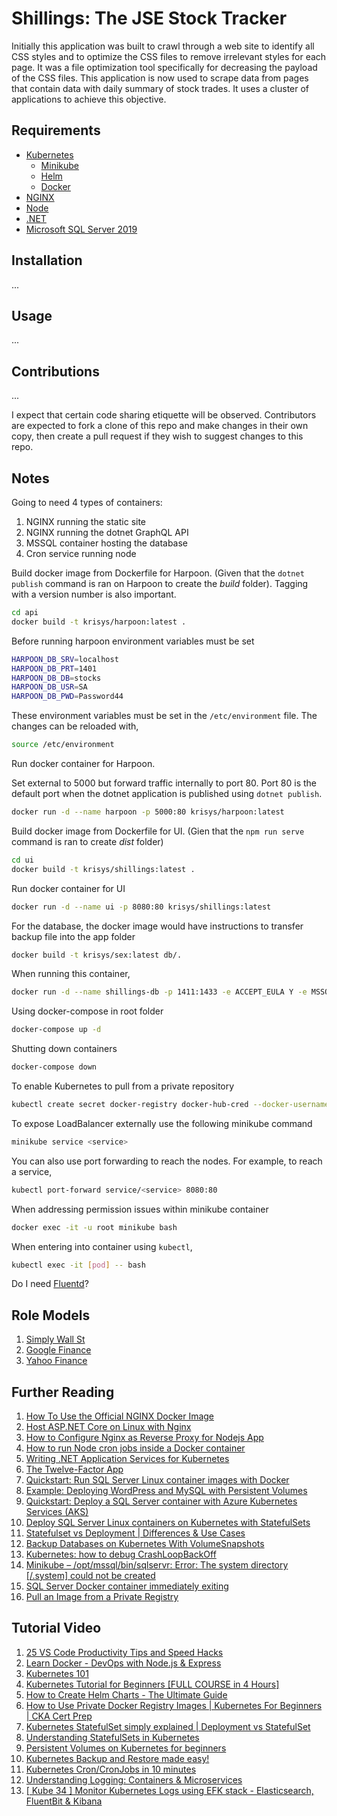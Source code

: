 # Shillings: The JSE Stock Tracker

Initially this application was built to crawl through a web site to identify all CSS styles and to optimize the CSS files to remove irrelevant styles for each page. It was a file optimization tool specifically for decreasing the payload of the CSS files. This application is now used to scrape data from pages that contain data with daily summary of stock trades. It uses a cluster of applications to achieve this objective.

## Requirements

 - [Kubernetes](https://kubernetes.io/)
   - [Minikube](https://minikube.sigs.k8s.io/docs/)
   - [Helm](https://helm.sh/)
   - [Docker](https://www.docker.com/)
 - [NGINX](https://www.nginx.com/)
 - [Node](https://nodejs.org/en/)
 - [.NET](https://dotnet.microsoft.com/)
 - [Microsoft SQL Server 2019](https://www.microsoft.com/en-us/sql-server/sql-server-2019)

## Installation

...

## Usage

...

## Contributions

...

I expect that certain code sharing etiquette will be observed. Contributors are expected to fork a clone of this repo and make changes in their own copy, then create a pull request if they wish to suggest changes to this repo.

## Notes

Going to need 4 types of containers:
1. NGINX running the static site
2. NGINX running the dotnet GraphQL API
3. MSSQL container hosting the database
4. Cron service running node

Build docker image from Dockerfile for Harpoon. (Given that the `dotnet publish` command is ran on Harpoon to create the _build_ folder). Tagging with a version number is also important.

```bash
cd api
docker build -t krisys/harpoon:latest .
```
Before running harpoon environment variables must be set

```bash
HARPOON_DB_SRV=localhost
HARPOON_DB_PRT=1401
HARPOON_DB_DB=stocks
HARPOON_DB_USR=SA
HARPOON_DB_PWD=Password44
```

These environment variables must be set in the `/etc/environment` file. The changes can be reloaded with,

```bash
source /etc/environment
```

Run docker container for Harpoon.

Set external to 5000 but forward traffic internally to port 80. Port 80 is the default port when the dotnet application is published using `dotnet publish`.

```bash
docker run -d --name harpoon -p 5000:80 krisys/harpoon:latest
```

Build docker image from Dockerfile for UI. (Gien that the `npm run serve` command is ran to create _dist_ folder)

```bash
cd ui
docker build -t krisys/shillings:latest .
```

Run docker container for UI

```bash
docker run -d --name ui -p 8080:80 krisys/shillings:latest
```

For the database, the docker image would have instructions to transfer backup file into the app folder

```bash
docker build -t krisys/sex:latest db/.
```

When running this container, 

```bash
docker run -d --name shillings-db -p 1411:1433 -e ACCEPT_EULA Y -e MSSQL_SA_PASSWORD Password44
```

Using docker-compose in root folder

```bash
docker-compose up -d
```

Shutting down containers

```bash
docker-compose down
```

To enable Kubernetes to pull from a private repository

```bash
kubectl create secret docker-registry docker-hub-cred --docker-username=<username> --docker-password=<password> --docker-email=<email>
```

To expose LoadBalancer externally use the following minikube command

```bash
minikube service <service>
```

You can also use port forwarding to reach the nodes. For example, to reach a service,

```bash
kubectl port-forward service/<service> 8080:80
```

When addressing permission issues within minikube container

```bash
docker exec -it -u root minikube bash
```

When entering into container using `kubectl`,

```bash
kubectl exec -it [pod] -- bash
```

Do I need [Fluentd](https://docs.fluentd.org/)?

## Role Models
1. [Simply Wall St](https://simplywall.st/)
2. [Google Finance](https://www.google.com/finance/)
3. [Yahoo Finance](https://finance.yahoo.com/)

## Further Reading

1. [How To Use the Official NGINX Docker Image](https://www.docker.com/blog/how-to-use-the-official-nginx-docker-image/)
2. [Host ASP.NET Core on Linux with Nginx](https://learn.microsoft.com/en-us/aspnet/core/host-and-deploy/linux-nginx?view=aspnetcore-7.0&tabs=linux-ubuntu)
3. [How to Configure Nginx as Reverse Proxy for Nodejs App](https://www.tecmint.com/nginx-as-reverse-proxy-for-nodejs-app/)
4. [How to run Node cron jobs inside a Docker container](https://www.tddapps.com/2016/05/05/how-to-run-node-cron-jobs-in-a-docker-container/)
5. [Writing .NET Application Services for Kubernetes](https://mikehadlow.com/posts/2022-06-24-writing-dotnet-services-for-kubernetes/)
6. [The Twelve-Factor App](https://12factor.net/)
7. [Quickstart: Run SQL Server Linux container images with Docker](https://learn.microsoft.com/en-us/sql/linux/quickstart-install-connect-docker?view=sql-server-ver16&pivots=cs1-bash)
8. [Example: Deploying WordPress and MySQL with Persistent Volumes](https://kubernetes.io/docs/tutorials/stateful-application/mysql-wordpress-persistent-volume/)
9. [Quickstart: Deploy a SQL Server container with Azure Kubernetes Services (AKS)](https://learn.microsoft.com/en-us/sql/linux/quickstart-sql-server-containers-kubernetes?view=sql-server-ver16)
10. [Deploy SQL Server Linux containers on Kubernetes with StatefulSets](https://learn.microsoft.com/en-us/sql/linux/sql-server-linux-kubernetes-best-practices-statefulsets?view=sql-server-ver16)
11. [Statefulset vs Deployment | Differences & Use Cases](https://www.containiq.com/post/statefulset-vs-deployment#:~:text=A%20StatefulSet%20is%20better%20suited,servers%20like%20Nginx%20and%20Apache.)
12. [Backup Databases on Kubernetes With VolumeSnapshots](https://www.percona.com/blog/backup-databases-on-kubernetes-with-volumesnapshots/)
13. [Kubernetes: how to debug CrashLoopBackOff](https://stackoverflow.com/questions/44673957/kubernetes-how-to-debug-crashloopbackoff)
14. [Minikube – /opt/mssql/bin/sqlservr: Error: The system directory [/.system] could not be created](https://mycsharpdeveloper.wordpress.com/2022/10/30/minikube-opt-mssql-bin-sqlservr-error-the-system-directory-system-could-not-be-created/)
15. [SQL Server Docker container immediately exiting](https://stackoverflow.com/questions/72383490/sql-server-docker-container-immediately-exiting)
16. [Pull an Image from a Private Registry](https://kubernetes.io/docs/tasks/configure-pod-container/pull-image-private-registry/)

## Tutorial Video

1. [25 VS Code Productivity Tips and Speed Hacks](https://youtu.be/ifTF3ags0XI)
2. [Learn Docker - DevOps with Node.js & Express](https://youtu.be/9zUHg7xjIqQ)
3. [Kubernetes 101](https://www.youtube.com/playlist?list=PL2_OBreMn7FoYmfx27iSwocotjiikS5BD)
4. [Kubernetes Tutorial for Beginners [FULL COURSE in 4 Hours]](https://youtu.be/X48VuDVv0do)
5. [How to Create Helm Charts - The Ultimate Guide](https://youtu.be/jUYNS90nq8U)
6. [How to Use Private Docker Registry Images | Kubernetes For Beginners | CKA Cert Prep](https://youtu.be/xYk6qCyXOY4)
7. [Kubernetes StatefulSet simply explained | Deployment vs StatefulSet](https://youtu.be/pPQKAR1pA9U)
8. [Understanding StatefulSets in Kubernetes](https://youtu.be/zj6r_EEhv6s)
9. [Persistent Volumes on Kubernetes for beginners](https://youtu.be/ZxC6FwEc9WQ)
10. [Kubernetes Backup and Restore made easy!](https://youtu.be/01qcYSck1c4)
11. [Kubernetes Cron/CronJobs in 10 minutes](https://youtu.be/PUhqw0laR3A)
12. [Understanding Logging: Containers & Microservices](https://youtu.be/MMVdkzeQ848)
13. [[ Kube 34 ] Monitor Kubernetes Logs using EFK stack - Elasticsearch, FluentBit & Kibana](https://youtu.be/8nWh1GLd7nY)